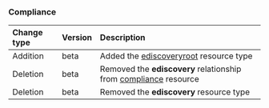 ### Compliance

| **Change type** | **Version** | **Description** |
|:---|:---|:---|
|Addition|beta|Added the [ediscoveryroot](https://docs.microsoft.com/en-us/graph/api/resources/ediscoveryroot?view=graph-rest-beta) resource type|
|Deletion|beta|Removed the **ediscovery** relationship from [compliance](https://docs.microsoft.com/en-us/graph/api/resources/compliance?view=graph-rest-beta) resource|
|Deletion|beta|Removed the **ediscovery** resource type|
